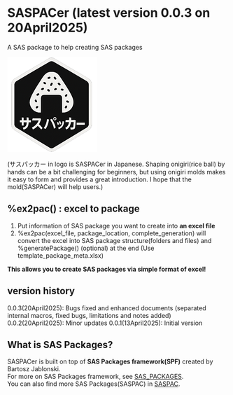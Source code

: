 # SASPACer (latest version 0.0.3 on 20April2025)
A SAS package to help creating SAS packages

![logo](https://github.com/Nakaya-Ryo/SASPACer/blob/main/saspacer_logo_small.png)

(サスパッカー in logo is SASPACer in Japanese. Shaping onigiri(rice ball) by hands can be a bit challenging for beginners, but using onigiri molds makes it easy to form and provides a great introduction. I hope that the mold(SASPACer) will help users.)

## %ex2pac() : excel to package
1. Put information of SAS package you want to create into **an excel file**
2. %ex2pac(excel_file, package_location, complete_generation) will convert the excel into SAS package structure(folders and files) and %generatePackage() (optional) at the end
   (Use template_package_meta.xlsx)

**This allows you to create SAS packages via simple format of excel!**

## version history
0.0.3(20April2025): Bugs fixed and enhanced documents (separated internal macros, fixed bugs, limitations and notes added)
0.0.2(20April2025): Minor updates
0.0.1(13April2025): Initial version

## What is SAS Packages?
SASPACer is built on top of **SAS Packages framework(SPF)** created by Bartosz Jablonski.  
For more on SAS Packages framework, see [SAS_PACKAGES](https://github.com/yabwon/SAS_PACKAGES).<br>
You can also find more SAS Packages(SASPAC) in [SASPAC](https://github.com/SASPAC).

